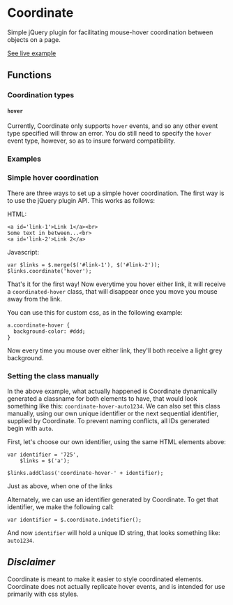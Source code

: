 Coordinate
==========

Simple jQuery plugin for facilitating mouse-hover coordination between objects on a page.

[See live example](http://bl.ocks.org/jeremyblalock/6604511)

## Functions

### Coordination types

#### `hover`

Currently, Coordinate only supports `hover` events, and so any other event type specified will throw an error. You do still need to specify the `hover` event type, however, so as to insure forward compatibility.

### Examples

### Simple hover coordination

There are three ways to set up a simple hover coordination. The first way is to use the jQuery plugin API. This works as follows:

HTML:

    <a id='link-1'>Link 1</a><br>
    Some text in between...<br>
    <a id='link-2'>Link 2</a>

Javascript:

    var $links = $.merge($('#link-1'), $('#link-2'));
    $links.coordinate('hover');

That's it for the first way! Now everytime you hover either link, it will receive a `coordinated-hover` class, that will disappear once you move you mouse away from the link.

You can use this for custom css, as in the following example:

    a.coordinate-hover {
      background-color: #ddd;
    }

Now every time you mouse over either link, they'll both receive a light grey background.


### Setting the class manually

In the above example, what actually happened is Coordinate dynamically generated a classname for both elements to have, that would look something like this: `coordinate-hover-auto1234`. We can also set this class manually, using our own unique identifier or the next sequential identifier, supplied by Coordinate. To prevent naming conflicts, all IDs generated begin with `auto`.

First, let's choose our own identifier, using the same HTML elements above:

    var identifier = '725',
        $links = $('a');

    $links.addClass('coordinate-hover-' + identifier);

Just as above, when one of the links 

Alternately, we can use an identifier generated by Coordinate. To get that identifier, we make the following call:

    var identifier = $.coordinate.indetifier();

And now `identifier` will hold a unique ID string, that looks something like: `auto1234`.

## _Disclaimer_

Coordinate is meant to make it easier to style coordinated elements. Coordinate does not actually replicate hover events, and is intended for use primarily with css styles.

